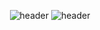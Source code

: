 <div align="center">
  
  ![header](https://capsule-render.vercel.app/api?type=Waving&color=000000&height=150&section=header&text=AI%20Engineer&fontColor=ffffff&fontSize=35&animation=fadeIn&fontAlignY=55)
  ![header](https://capsule-render.vercel.app/api?type=Waving&color=000000&height=150&section=header&text=Haseong%20Jung&fontColor=ffffff&fontSize=70&animation=fadeIn&fontAlignY=55)
</div>
